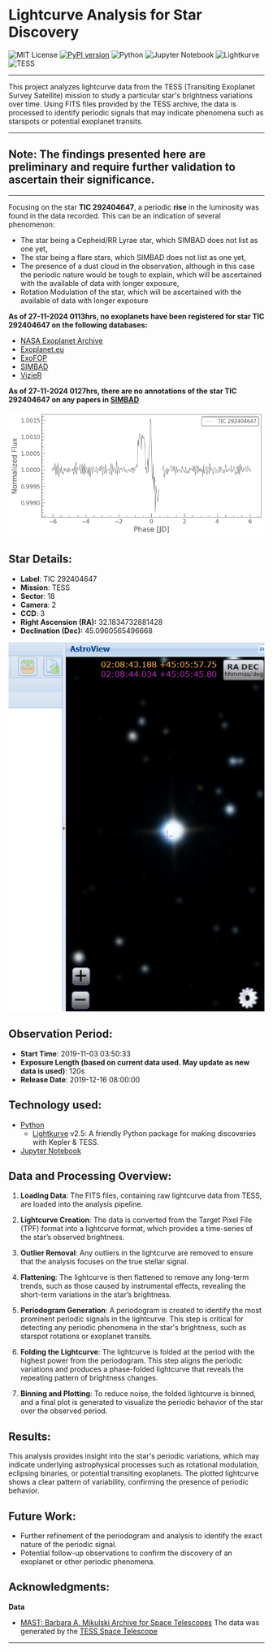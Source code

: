 # Lightcurve Analysis for Star Discovery
![MIT License](https://img.shields.io/badge/license-MIT-blue.svg) [![PyPI version](https://badge.fury.io/py/0.1.2.svg)](https://badge.fury.io/py/0.1.2) ![Python](https://img.shields.io/badge/python-3.10.4-blue) ![Jupyter Notebook](https://img.shields.io/badge/Jupyter%20Notebook-available-orange) ![Lightkurve](https://img.shields.io/badge/Lightkurve-%20%F0%9F%93%9A-lightgreen) ![TESS](https://img.shields.io/badge/TESS-Exoplanet%20Science-ff6600)
***

This project analyzes lightcurve data from the TESS (Transiting Exoplanet Survey Satellite) mission to study a particular star's brightness variations over time. Using FITS files provided by the TESS archive, the data is processed to identify periodic signals that may indicate phenomena such as starspots or potential exoplanet transits.

***
## Note: The findings presented here are preliminary and require further validation to ascertain their significance.
***
Focusing on the star **TIC 292404647**, a periodic **rise** in the luminosity was found in the data recorded. This can be an indication of several phenomenon:
- The star being a Cepheid/RR Lyrae star, which SIMBAD does not list as one yet,
- The star being a flare stars, which SIMBAD does not list as one yet,
- The presence of a dust cloud in the observation, although in this case the periodic nature would be tough to explain, which will be ascertained with the available of data with longer exposure,
- Rotation Modulation of the star, which will be ascertained with the available of data with longer exposure 

**As of 27-11-2024 0113hrs, no exoplanets have been registered for star TIC 292404647 on the following databases:**
- [NASA Exoplanet Archive](https://exoplanetarchive.ipac.caltech.edu/)
- [Exoplanet.eu](https://exoplanet.eu/catalog/)
- [ExoFOP](https://exofop.ipac.caltech.edu/tess/)
- [SIMBAD](https://simbad.u-strasbg.fr/simbad/sim-fcoo)
- [VizieR](https://vizier.cds.unistra.fr/viz-bin/VizieR)

**As of 27-11-2024 0127hrs, there are no annotations of the star TIC 292404647 on any papers in [SIMBAD](https://simbad.u-strasbg.fr/simbad/sim-basic?Ident=TIC+292404647&submit=SIMBAD+search)**

<div align="center">
  <img src="./output.png" alt="TIC 292404647 Lightcurve" />
</div>

## Star Details:
- **Label**: TIC 292404647
- **Mission**: TESS
- **Sector**: 18
- **Camera**: 2
- **CCD**: 3
- **Right Ascension (RA):** 32.1834732881428
- **Declination (Dec):** 45.0960565496668

<div align="center">
  <img src="AstroView.png" alt="TIC 292404647 AstroView image" />
</div>

## Observation Period:
- **Start Time**: 2019-11-03 03:50:33
- **Exposure Length (based on current data used. May update as new data is used)**: 120s 
- **Release Date**: 2019-12-16 08:00:00

## Technology used:
- [Python](https://www.python.org/)
  - [Lightkurve](https://lightkurve.github.io/lightkurve/) v2.5: A friendly Python package for making discoveries with Kepler & TESS.
- [Jupyter Notebook](https://jupyter.org/)
## Data and Processing Overview:

1. **Loading Data**: The FITS files, containing raw lightcurve data from TESS, are loaded into the analysis pipeline.
   
2. **Lightcurve Creation**: The data is converted from the Target Pixel File (TPF) format into a lightcurve format, which provides a time-series of the star’s observed brightness.

3. **Outlier Removal**: Any outliers in the lightcurve are removed to ensure that the analysis focuses on the true stellar signal.

4. **Flattening**: The lightcurve is then flattened to remove any long-term trends, such as those caused by instrumental effects, revealing the short-term variations in the star’s brightness.

5. **Periodogram Generation**: A periodogram is created to identify the most prominent periodic signals in the lightcurve. This step is critical for detecting any periodic phenomena in the star's brightness, such as starspot rotations or exoplanet transits.

6. **Folding the Lightcurve**: The lightcurve is folded at the period with the highest power from the periodogram. This step aligns the periodic variations and produces a phase-folded lightcurve that reveals the repeating pattern of brightness changes.

7. **Binning and Plotting**: To reduce noise, the folded lightcurve is binned, and a final plot is generated to visualize the periodic behavior of the star over the observed period.

## Results:
This analysis provides insight into the star's periodic variations, which may indicate underlying astrophysical processes such as rotational modulation, eclipsing binaries, or potential transiting exoplanets. The plotted lightcurve shows a clear pattern of variability, confirming the presence of periodic behavior.

## Future Work:
- Further refinement of the periodogram and analysis to identify the exact nature of the periodic signal.
- Potential follow-up observations to confirm the discovery of an exoplanet or other periodic phenomena.

## Acknowledgments:
**Data**
- [MAST: Barbara A. Mikulski Archive for Space Telescopes](https://mast.stsci.edu/portal/Mashup/Clients/Mast/Portal.html)
The data was generated by the [TESS Space Telescope](https://exoplanets.nasa.gov/tess/)
***
